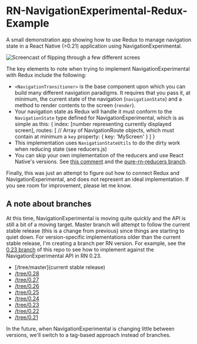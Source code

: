 # RN-NavigationExperimental-Redux-Example

A small demonstration app showing how to use Redux to manage navigation state in a React Native (>0.21) application using NavigationExperimental.

![Screencast of flipping through a few different screes](rn-ne-redux-demo.gif?raw=true "Screencast of functionality")

The key elements to note when trying to implement NavigationExperimental with Redux include the following:

* `<NavigationTransitioner>` is the base component upon which you can build many different navigation paradigms. It requires that you pass it, at minimum, the current state of the navigation (`navigationState`) and a method to render contents to the screen (`render`).
* Your navigation state as Redux will handle it must conform to the `NavigationState` type defined for NavigationExperimental, which is as simple as this:
    {
    	index: [number representing currently displayed screen],
    	routes: [
    		// Array of NavigationRoute objects, which must contain at minimum a `key` property:
    		{ key: 'MyScreen' }
    	]
    }
* This implementation uses `NavigationStateUtils` to do the dirty work when reducing state (see reducers.js)
* You can skip your own implementation of the reducers and use React Native's versions. See [this comment](https://github.com/jlyman/RN-NavigationExperimental-Redux-Example/issues/7#issuecomment-202385080) and the [pure-rn-reducers branch](https://github.com/jlyman/RN-NavigationExperimental-Redux-Example/tree/pure-rn-reducers).

Finally, this was just an attempt to figure out how to connect Redux and NavigationExperimental, and does not represent an ideal implementation. If you see room for improvement, please let me know.

## A note about branches

At this time, NavigationExperimental is moving quite quickly and the API is still a bit of a moving target. Master branch will attempt to follow the current stable release (this is a change from previous) since things are starting to quiet down. For version-specific implementations older than the current stable release, I'm creating a branch per RN version. For example, see the [0.23 branch](https://github.com/jlyman/RN-NavigationExperimental-Redux-Example/tree/0.23) of this repo to see how to implement against the NavigationExperimental API in RN 0.23.

* [/tree/master](current stable release)
* [/tree/0.28](0.28)
* [/tree/0.27](0.27)
* [/tree/0.26](0.26)
* [/tree/0.25](0.25)
* [/tree/0.24](0.24)
* [/tree/0.23](0.23)
* [/tree/0.22](0.22)
* [/tree/0.21](0.21)

In the future, when NavigationExperimental is changing little between versions, we'll switch to a tag-based approach instead of branches.
